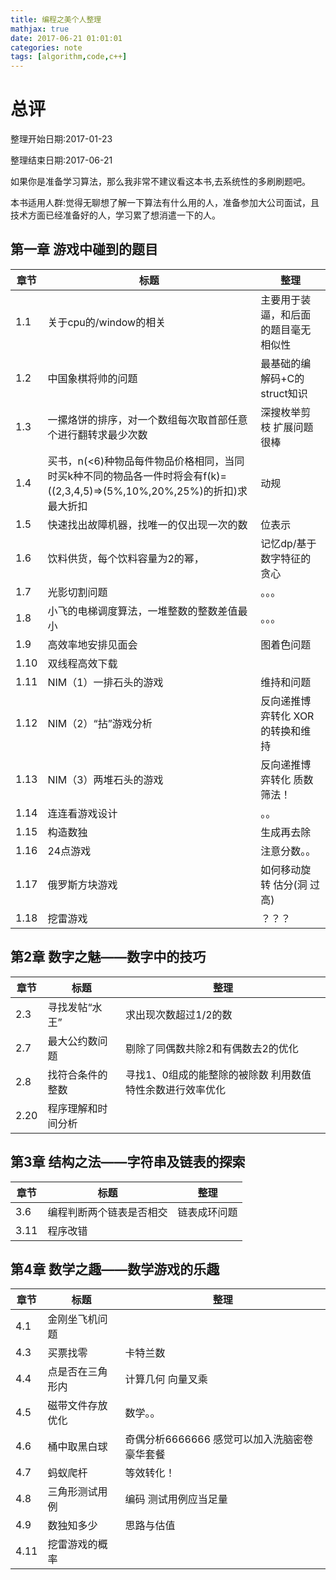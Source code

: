 ```yaml
---
title: 编程之美个人整理
mathjax: true
date: 2017-06-21 01:01:01
categories: note
tags: [algorithm,code,c++]
---
```


# 总评

整理开始日期:2017-01-23

整理结束日期:2017-06-21

如果你是准备学习算法，那么我非常不建议看这本书,去系统性的多刷刷题吧。

本书适用人群:觉得无聊想了解一下算法有什么用的人，准备参加大公司面试，且技术方面已经准备好的人，学习累了想消遣一下的人。

## 第一章 游戏中碰到的题目

|章节|标题|整理|
|---|---|---|
|1.1|关于cpu的/window的相关|主要用于装逼，和后面的题目毫无相似性|
|1.2|中国象棋将帅的问题|最基础的编解码+C的struct知识|
|1.3|一摞烙饼的排序，对一个数组每次取首部任意个进行翻转求最少次数|深搜枚举剪枝 扩展问题很棒|
|1.4|买书，n(<6)种物品每件物品价格相同，当同时买k种不同的物品各一件时将会有f(k)=((2,3,4,5)=>(5%,10%,20%,25%)的折扣)求最大折扣|动规|
|1.5|快速找出故障机器，找唯一的仅出现一次的数|位表示|
|1.6|饮料供货，每个饮料容量为2的幂，|记忆dp/基于数字特征的贪心|
|1.7|光影切割问题|。。。|
|1.8|小飞的电梯调度算法，一堆整数的整数差值最小|。。。|
|1.9|高效率地安排见面会|图着色问题|
|1.10|双线程高效下载||
|1.11|NIM（1）一排石头的游戏|维持和问题|
|1.12|NIM（2）“拈”游戏分析|反向递推博弈转化 XOR的转换和维持|
|1.13|NIM（3）两堆石头的游戏|反向递推博弈转化 质数筛法！|
|1.14|连连看游戏设计|。。|
|1.15|构造数独|生成再去除|
|1.16|24点游戏|注意分数。。|
|1.17|俄罗斯方块游戏|如何移动旋转 估分(洞 过高)|
|1.18|挖雷游戏|？？？|

## 第2章 数字之魅——数字中的技巧

|章节|标题|整理|
|---|---|---|
|2.3|寻找发帖“水王”|求出现次数超过1/2的数|
|2.7|最大公约数问题|剔除了同偶数共除2和有偶数去2的优化|
|2.8|找符合条件的整数|寻找1、0组成的能整除的被除数 利用数值特性余数进行效率优化|
|2.20|程序理解和时间分析||

## 第3章 结构之法——字符串及链表的探索

|章节|标题|整理|
|---|---|---|
|3.6|编程判断两个链表是否相交|链表成环问题|
|3.11|程序改错||

## 第4章 数学之趣——数学游戏的乐趣

|章节|标题|整理|
|---|---|---|
|4.1|金刚坐飞机问题||
|4.3|买票找零|卡特兰数|
|4.4|点是否在三角形内|计算几何 向量叉乘|
|4.5|磁带文件存放优化|数学。。|
|4.6|桶中取黑白球|奇偶分析6666666 感觉可以加入洗脑密卷豪华套餐|
|4.7|蚂蚁爬杆|等效转化！|
|4.8|三角形测试用例|编码 测试用例应当足量|
|4.9|数独知多少|思路与估值|
|4.11|挖雷游戏的概率||
